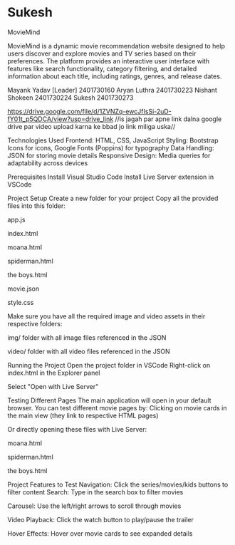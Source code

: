 # Sukesh
MovieMind

MovieMind is a dynamic movie recommendation website designed to help users discover and explore movies and TV series based on their preferences. The platform provides an interactive user interface with features like search functionality, category filtering, and detailed information about each title, including ratings, genres, and release dates.

Mayank Yadav [Leader] 2401730160 Aryan Luthra 2401730223 Nishant Shokeen 2401730224 Sukesh 2401730273

https://drive.google.com/file/d/1ZVNZq-ewcJfIsSi-2uD-fY01t_p5QDCA/view?usp=drive_link //is jagah par apne link dalna google drive par video upload karna ke bbad jo link miliga uska//

Technologies Used Frontend: HTML, CSS, JavaScript Styling: Bootstrap Icons for icons, Google Fonts (Poppins) for typography Data Handling: JSON for storing movie details Responsive Design: Media queries for adaptability across devices

Prerequisites Install Visual Studio Code
Install Live Server extension in VSCode

Project Setup Create a new folder for your project
Copy all the provided files into this folder:

app.js

index.html

moana.html

spiderman.html

the boys.html

movie.json

style.css

Make sure you have all the required image and video assets in their respective folders:

img/ folder with all image files referenced in the JSON

video/ folder with all video files referenced in the JSON

Running the Project Open the project folder in VSCode
Right-click on index.html in the Explorer panel

Select "Open with Live Server"

Testing Different Pages The main application will open in your default browser. You can test different movie pages by:
Clicking on movie cards in the main view (they link to respective HTML pages)

Or directly opening these files with Live Server:

moana.html

spiderman.html

the boys.html

Project Features to Test Navigation: Click the series/movies/kids buttons to filter content
Search: Type in the search box to filter movies

Carousel: Use the left/right arrows to scroll through movies

Video Playback: Click the watch button to play/pause the trailer

Hover Effects: Hover over movie cards to see expanded details
